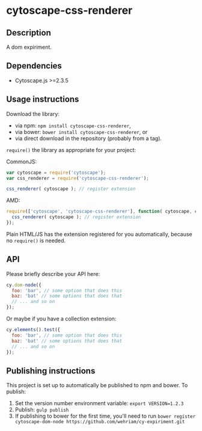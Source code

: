 cytoscape-css-renderer
================================================================================


## Description

A dom expiriment.


## Dependencies

 * Cytoscape.js >=2.3.5


## Usage instructions

Download the library:
 * via npm: `npm install cytoscape-css-renderer`,
 * via bower: `bower install cytoscape-css-renderer`, or
 * via direct download in the repository (probably from a tag).

`require()` the library as appropriate for your project:

CommonJS:
```js
var cytoscape = require('cytoscape');
var css_renderer = require('cytoscape-css-renderer');

css_renderer( cytoscape ); // register extension
```

AMD:
```js
require(['cytoscape', 'cytoscape-css-renderer'], function( cytoscape, css_renderer ){
  css_renderer( cytoscape ); // register extension
});
```

Plain HTML/JS has the extension registered for you automatically, because no `require()` is needed.


## API

Please briefly describe your API here:

```js
cy.dom-node({
  foo: 'bar', // some option that does this
  baz: 'bat' // some options that does that
  // ... and so on
});
```

Or maybe if you have a collection extension:

```js
cy.elements().test({
  foo: 'bar', // some option that does this
  baz: 'bat' // some options that does that
  // ... and so on
});
```


## Publishing instructions

This project is set up to automatically be published to npm and bower.  To publish:

1. Set the version number environment variable: `export VERSION=1.2.3`
1. Publish: `gulp publish`
1. If publishing to bower for the first time, you'll need to run `bower register cytoscape-dom-node https://github.com/wehriam/cy-expiriment.git`
